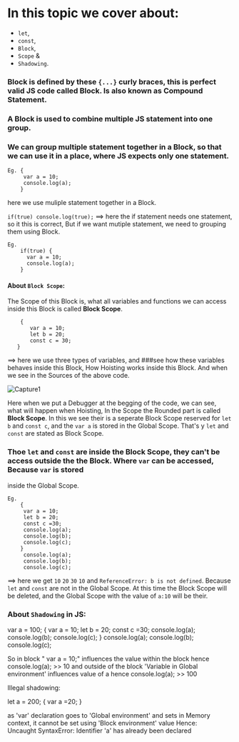 # In this topic we cover about:
- `let`,
- `const`,
- `Block`,
- `Scope` &
- `Shadowing`.

### Block is defined by these `{...}` curly braces, this is perfect valid JS code called Block. Is also known as **Compound Statement**.
### A Block is used to combine multiple JS statement into one group.
### We can group multiple statement together in a **Block**, so that we can use it in a place, where JS expects only one statement.
```
Eg. {
     var a = 10;
     console.log(a);
    }
```
here we use muliple statement together in a Block.

`if(true) console.log(true);` ==> here the if statement needs one statement, so it this is correct, But if we want mutiple statement, we need to grouping 
them using Block. 
```
Eg.
    if(true) {
      var a = 10;
      console.log(a); 
    }
```
#### About `Block Scope`:
 The Scope of this Block is, what all variables and functions we can access inside this Block is called **Block Scope**.
 ```
     {
        var a = 10;
        let b = 20;
        const c = 30;
    }
 ```
 ==> here we use three types of variables, and ###see how these variables behaves inside this Block, How Hoisting works inside this Block.
 And when we see in the Sources of the above code.
 
 ![Capture1](https://user-images.githubusercontent.com/83916278/183265948-52dd9a8d-c87f-4f6b-b7e8-f690d4f25c4c.JPG)

Here when we put a Debugger at the begging of the code, we can see, what will happen when Hoisting, In the Scope the Rounded part is called **Block Scope**.
In this we see their is a seperate Block Scope reserved for `let b` and `const c`, and the `var a` is stored in the Global Scope. That's y `let` and `const`
are stated as Block Scope.

### Thoe `let` and `const` are inside the Block Scope, they can't be access outside the the Block. Where `var` can be accessed, Because `var` is stored 
inside the Global Scope.

```
Eg.
    {
     var a = 10;
     let b = 20;
     const c =30; 
     console.log(a);
     console.log(b);
     console.log(c);
    }
     console.log(a);
     console.log(b);
     console.log(c);
```
==> here we get `10` `20` `30` `10` and `ReferenceError: b is not defined`. Because `let` and `const` are not in the Global Scope. 
At this time the Block Scope will be deleted, and the Global Scope with the value of `a:10` will be their.

### About `Shadowing` in JS:



 var a = 100;
{
 var a = 10;
 let b = 20;
 const c =30; 
 console.log(a);
 console.log(b);
 console.log(c);
}
 console.log(a);
 console.log(b);
 console.log(c);

So in block " var a = 10;" influences the value within the block hence  
console.log(a); >> 10 and outside of the block 'Variable in Global environment' influences 
value of a hence console.log(a); >> 100

Illegal shadowing:

let a = 200;
{
 var a =20;
}

as 'var' declaration goes to 'Global environment' and sets in Memory context, it cannot be 
set using 'Block environment' value Hence:    
Uncaught SyntaxError: Identifier 'a' has already been declared
